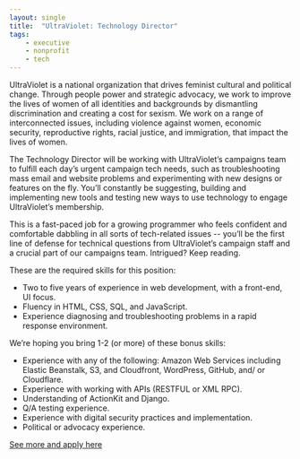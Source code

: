 ```yaml
---
layout: single
title:  "UltraViolet: Technology Director"
tags: 
    - executive
    - nonprofit
    - tech
---
```


UltraViolet is a national organization that drives feminist cultural and political change. Through people power and strategic advocacy, we work to improve the lives of women of all identities and backgrounds by dismantling discrimination and creating a cost for sexism. We work on a range of interconnected issues, including violence against women, economic security, reproductive rights, racial justice, and immigration, that impact the lives of women.

The Technology Director will be working with UltraViolet’s campaigns team to fulfill each day’s urgent campaign tech needs, such as troubleshooting mass email and website problems and experimenting with new designs or features on the fly. You’ll constantly be suggesting, building and implementing new tools and testing new ways to use technology to engage UltraViolet’s membership.

This is a fast-paced job for a growing programmer who feels confident and comfortable dabbling in all sorts of tech-related issues -- you’ll be the first line of defense for technical questions from UltraViolet’s campaign staff and a crucial part of our campaigns team. Intrigued? Keep reading.

These are the required skills for this position:
* Two to five years of experience in web development, with a front-end, UI focus.
* Fluency in HTML, CSS, SQL, and JavaScript.
* Experience diagnosing and troubleshooting problems in a rapid response environment.

We’re hoping you bring 1-2 (or more) of these bonus skills:
* Experience with any of the following: Amazon Web Services including Elastic Beanstalk, S3, and Cloudfront, WordPress, GitHub, and/ or Cloudflare.
* Experience with working with APIs (RESTFUL or XML RPC).
* Understanding of ActionKit and Django.
* Q/A testing experience.
* Experience with digital security practices and implementation.
* Political or advocacy experience.

[See more and apply here](https://ultraviolet.theresumator.com/apply/qJkSsoVhiq/Technology-Director)
